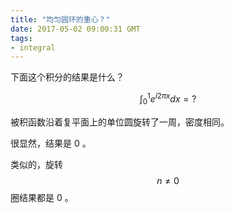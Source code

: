 ```yaml
---
title: "均匀圆环的重心？"
date: 2017-05-02 09:00:31 GMT
tags:
- integral
---
```


下面这个积分的结果是什么？

$$
\int_0^1 e^{i2\pi x} dx = ?
$$

被积函数沿着复平面上的单位圆旋转了一周，密度相同。

很显然，结果是 0 。

类似的，旋转 $$n\neq 0$$ 圈结果都是 0 。
